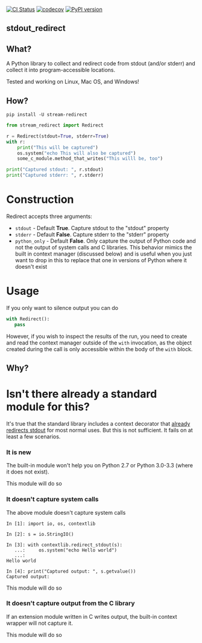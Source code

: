 [![CI Status](https://github.com/greg-hellings/stream-redirect/workflows/Check%20Push/PR/badge.svg)](https://github.com/greg-hellings/stream-redirect/actions)
[![codecov](https://codecov.io/gh/greg-hellings/stream-redirect/branch/master/graph/badge.svg)](https://codecov.io/gh/greg-hellings/stream-redirect)
[![PyPI version](https://badge.fury.io/py/stream-redirect.svg)](https://badge.fury.io/py/stream-redirect)

stdout\_redirect
----------------

What?
-----

A Python library to collect and redirect code from stdout (and/or stderr) and
collect it into program-accessible locations.

Tested and working on Linux, Mac OS, and Windows!

How?
----

`pip install -U stream-redirect`

```python
from stream_redirect import Redirect

r = Redirect(stdout=True, stderr=True)
with r:
    print("This will be captured")
    os.system("echo This will also be captured")
    some_c_module.method_that_writes("This willl be, too")

print("Captured stdout: ", r.stdout)
print("Captured stderr: ", r.stderr)
```

Construction
============

Redirect accepts three arguments:

* `stdout` - Default **True**. Capture stdout to the "stdout" property
* `stderr` - Default **False**. Capture stderr to the "stderr" property
* `python_only` - Default **False**. Only capture the output of Python code and
  not the output of system calls and C libraries. This behavior mimics the built
  in context manager (discussed below) and is useful when you just want to drop
  in this to replace that one in versions of Python where it doesn't exist

Usage
=====

If you only want to silence output you can do
```python
with Redirect():
   pass
```

However, if you wish to inspect the results of the run, you need to create and read
the context manager outside of the `with` invocation, as the object created during
the call is only accessible within the body of the `with` block.

Why?
----

# Isn't there already a standard module for this?

It's true that the standard library includes a context decorator that
[already redirects stdout](https://docs.python.org/3/library/contextlib.html#contextlib.redirect_stdout)
for most normal uses. But this is not sufficient. It fails on at least a few
scenarios.

### It is new

The built-in module won't help you on Python 2.7 or Python 3.0-3.3 (where it does
not exist).

This module will do so

### It doesn't capture system calls

The above module doesn't capture system calls

```
In [1]: import io, os, contextlib

In [2]: s = io.StringIO()

In [3]: with contextlib.redirect_stdout(s):
   ...:     os.system("echo Hello world")
   ...:
Hello world

In [4]: print("Captured output: ", s.getvalue())
Captured output:
```

This module will do so

### It doesn't capture output from the C library

If an extension module written in C writes output, the built-in context wrapper
will not capture it.

This module will do so
